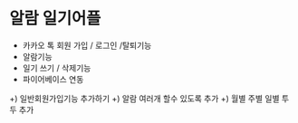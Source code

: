 # 알람 일기어플
* 카카오 톡 회원 가입 / 로그인 /탈퇴기능
* 알람기능
* 일기 쓰기 / 삭제기능
* 파이어베이스 연동


+) 일반회원가입기능 추가하기
+) 알람 여러개 할수 있도록 추가
+) 월별 주별 일별 투두 추가
